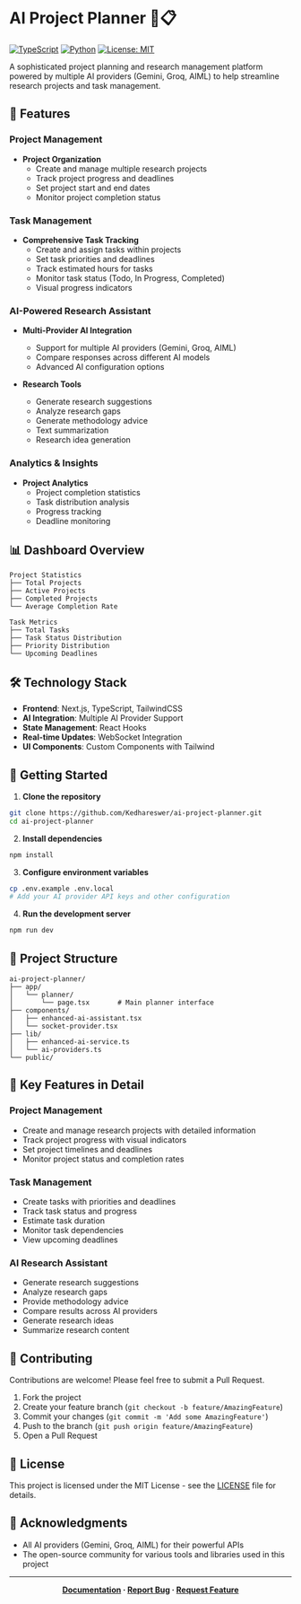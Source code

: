 # AI Project Planner 🤖📋

[![TypeScript](https://img.shields.io/badge/TypeScript-97.5%25-blue.svg)](https://www.typescriptlang.org/)
[![Python](https://img.shields.io/badge/Python-1.5%25-yellow.svg)](https://www.python.org/)
[![License: MIT](https://img.shields.io/badge/License-MIT-green.svg)](LICENSE)

A sophisticated project planning and research management platform powered by multiple AI providers (Gemini, Groq, AIML) to help streamline research projects and task management.

## 🌟 Features

### Project Management
- **Project Organization**
  - Create and manage multiple research projects
  - Track project progress and deadlines
  - Set project start and end dates
  - Monitor project completion status

### Task Management
- **Comprehensive Task Tracking**
  - Create and assign tasks within projects
  - Set task priorities and deadlines
  - Track estimated hours for tasks
  - Monitor task status (Todo, In Progress, Completed)
  - Visual progress indicators

### AI-Powered Research Assistant
- **Multi-Provider AI Integration**
  - Support for multiple AI providers (Gemini, Groq, AIML)
  - Compare responses across different AI models
  - Advanced AI configuration options

- **Research Tools**
  - Generate research suggestions
  - Analyze research gaps
  - Generate methodology advice
  - Text summarization
  - Research idea generation

### Analytics & Insights
- **Project Analytics**
  - Project completion statistics
  - Task distribution analysis
  - Progress tracking
  - Deadline monitoring

## 📊 Dashboard Overview

```
Project Statistics
├── Total Projects
├── Active Projects
├── Completed Projects
└── Average Completion Rate

Task Metrics
├── Total Tasks
├── Task Status Distribution
├── Priority Distribution
└── Upcoming Deadlines
```

## 🛠 Technology Stack

- **Frontend**: Next.js, TypeScript, TailwindCSS
- **AI Integration**: Multiple AI Provider Support
- **State Management**: React Hooks
- **Real-time Updates**: WebSocket Integration
- **UI Components**: Custom Components with Tailwind

## 🚀 Getting Started

1. **Clone the repository**
```bash
git clone https://github.com/Kedhareswer/ai-project-planner.git
cd ai-project-planner
```

2. **Install dependencies**
```bash
npm install
```

3. **Configure environment variables**
```bash
cp .env.example .env.local
# Add your AI provider API keys and other configuration
```

4. **Run the development server**
```bash
npm run dev
```

## 📐 Project Structure

```
ai-project-planner/
├── app/
│   └── planner/
│       └── page.tsx       # Main planner interface
├── components/
│   ├── enhanced-ai-assistant.tsx
│   └── socket-provider.tsx
├── lib/
│   ├── enhanced-ai-service.ts
│   └── ai-providers.ts
└── public/
```

## 🎯 Key Features in Detail

### Project Management
- Create and manage research projects with detailed information
- Track project progress with visual indicators
- Set project timelines and deadlines
- Monitor project status and completion rates

### Task Management
- Create tasks with priorities and deadlines
- Track task status and progress
- Estimate task duration
- Monitor task dependencies
- View upcoming deadlines

### AI Research Assistant
- Generate research suggestions
- Analyze research gaps
- Provide methodology advice
- Compare results across AI providers
- Generate research ideas
- Summarize research content

## 🤝 Contributing

Contributions are welcome! Please feel free to submit a Pull Request.

1. Fork the project
2. Create your feature branch (`git checkout -b feature/AmazingFeature`)
3. Commit your changes (`git commit -m 'Add some AmazingFeature'`)
4. Push to the branch (`git push origin feature/AmazingFeature`)
5. Open a Pull Request

## 📝 License

This project is licensed under the MIT License - see the [LICENSE](LICENSE) file for details.

## 🙏 Acknowledgments

- All AI providers (Gemini, Groq, AIML) for their powerful APIs
- The open-source community for various tools and libraries used in this project

---

<div align="center">

**[Documentation](docs/) · [Report Bug](../../issues) · [Request Feature](../../issues)**

</div>
